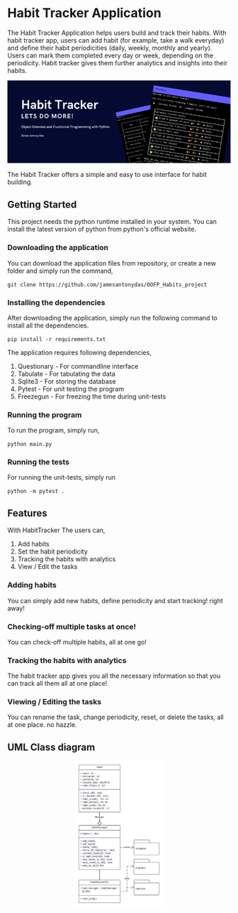 # Habit Tracker Application

The Habit Tracker Application helps users build and track their habits. With habit tracker app, users can add habit (for example, take a walk everyday) and define their habit periodicities (daily, weekly, monthly and yearly). Users can mark them completed every day or week, depending on the periodicity. Habit tracker gives them further analytics and insights into their habits.

<p align="center" width="40">
  <img src="https://github.com/jamesantonydas/OOFP_Habits_project/blob/main/docs/img/banner.png"/>
</p>

The Habit Tracker offers a simple and easy to use interface for habit building. 

## Getting Started

This project needs the python runtime installed in your system. 
You can install the latest version of python from python's official website.

### Downloading the application

You can download the application files from repository, or create a new folder and simply run the command,

```
git clone https://github.com/jamesantonydas/OOFP_Habits_project
```

### Installing the dependencies

After downloading the application, simply run the following command to install all the dependencies.

```
pip install -r requirements.txt
```

The application requires following dependencies,

1. Questionary - For commandline interface
2. Tabulate - For tabulating the data
3. Sqlite3 - For storing the database
4. Pytest - For unit testing the program
5. Freezegun - For freezing the time during unit-tests
### Running the program

To run the program, simply run,
```commandline
python main.py
```

### Running the tests

For running the unit-tests, simply run

```commandline
python -m pytest .
```

## Features

With HabitTracker The users can,
1. Add habits
2. Set the habit periodicity
3. Tracking the habits with analytics
4. View / Edit the tasks


### Adding habits

You can simply add new habits, define periodicity and start tracking! right away!


### Checking-off multiple tasks at once!

You can check-off multiple habits, all at one go!


### Tracking the habits with analytics

The habit tracker app gives you all the necessary information so that you can track all them all at one place!


### Viewing / Editing the tasks

You can rename the task, change periodicity, reset, or delete the tasks, all at one place. no hazzle.


## UML Class diagram

<p align="center" width="10%">
  <img src="https://github.com/jamesantonydas/OOFP_Habits_project/blob/main/docs/img/OOFP%20class%20diagram.png" width="40%"/>
</p>

